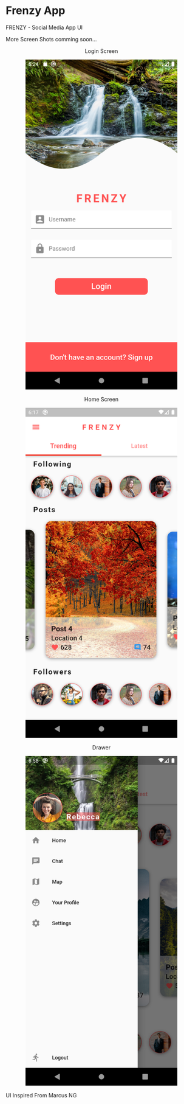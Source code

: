 # Frenzy App
FRENZY - Social Media App UI 

More Screen Shots comming soon...

<div align="center">
<p align="center">Login Screen</p>
<img src="assets/screenshots/login_screen.png" width="400px" alt="login_screen"</img>
<p align="center">Home Screen</p>
<img src="assets/screenshots/home_screen.png" width="400px" alt="home_screen"</img>
<p align="center">Drawer</p>
<img src="assets/screenshots/Drawer.png" width="400px" alt="drawer"</img>
</div>











UI Inspired From Marcus NG
